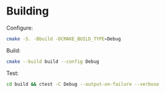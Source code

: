 # Building

Configure:
```sh
cmake -S. -Bbuild -DCMAKE_BUILD_TYPE=Debug
```

Build:
```sh
cmake --build build --config Debug
```

Test:
```sh
cd build && ctest -C Debug --output-on-failure --verbose
```

